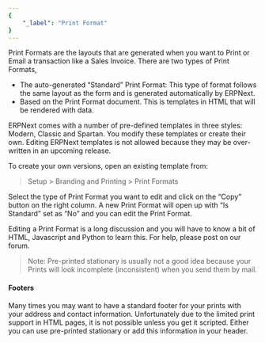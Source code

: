 ```yaml
---
{
	"_label": "Print Format"
}
---
```

Print Formats are the layouts that are generated when you want to Print or Email a transaction like a Sales Invoice. There are two types of Print Formats,

- The auto-generated “Standard” Print Format: This type of format follows the same layout as the form and is generated automatically by ERPNext.
- Based on the Print Format document. This is templates in HTML that will be rendered with data.

ERPNext comes with a number of pre-defined templates in three styles: Modern, Classic and Spartan. You modify these templates or create their own. Editing ERPNext templates is not allowed because they may be over-written in an upcoming release.

To create your own versions, open an existing template from:

> Setup > Branding and Printing > Print Formats

Select the type of Print Format you want to edit and click on the “Copy” button on the right column. A new Print Format will open up with “Is Standard” set as “No” and you can edit the Print Format.

Editing a Print Format is a long discussion and you will have to know a bit of HTML, Javascript and Python to learn this. For help, please post on our forum.

> Note: Pre-printed stationary is usually not a good idea because your Prints will look incomplete (inconsistent) when you send them by mail.

#### Footers

Many times you may want to have a standard footer for your prints with your address and contact information. Unfortunately due to the limited print support in HTML pages, it is not possible unless you get it scripted. Either you can use pre-printed stationary or add this information in your header.

